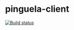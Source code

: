 pinguela-client
===============

[![Build status](https://www.codeship.io/projects/8bd23350-a6fb-0131-c660-26855b373a72/status)](https://www.codeship.io/projects/18941)
